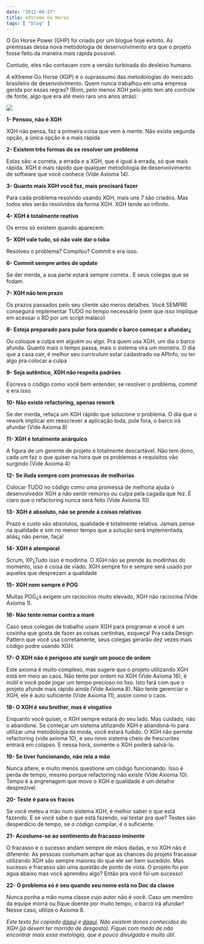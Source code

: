 ```yaml
---
date: "2012-09-27"
title: eXtreme Go Horse
tags: [ "blog" ]
---
```

O Go Horse Power (GHP) foi criado por um blogue hoje extinto. As premissas dessa nova metodologia de desenvolvimento era que o projeto fosse feito da maneira mais rápida possível.

Contudo, eles não contavam com a versão turbinada do desleixo humano.

A eXtreme Go Horse (XGP) é o suprassumo das metodologias do mercado brasileiro de desenvolvimento. Quem nunca trabalhou em uma empresa gerida por essas regras? (Bom, pelo menos XGH pelo jeito tem até controle de fonte, algo que era até meio raro uns anos atrás):

[![](/images/jwAWHMD.png)](/images/horse21.png)

**1- Pensou, não é XGH**

XGH não pensa, faz a primeira coisa que vem à mente. Não existe segunda opção, a única opção é a mais rápida

**2- Existem três formas de se resolver um problema**

Estas são: a correta, a errada e a XGH, que é igual à errada, só que mais rápida. XGH é mais rápido que qualquer metodologia de desenvolvimento de software que você conhece (Vide Axioma 14).

**3- Quanto mais XGH você faz, mais precisará fazer**

Para cada problema resolvido usando XGH, mais uns 7 são criados. Mas todos eles serão resolvidos da forma XGH. XGH tende ao infinito.

**4- XGH é totalmente reativo**

Os erros só existem quando aparecem.

**5- XGH vale tudo, só não vale dar o toba**

Resolveu o problema? Compilou? Commit e era isso.

**6- Commit sempre antes de update**

Se der merda, a sua parte estará sempre correta.. E seus colegas que se fodam.

**7- XGH não tem prazo**

Os prazos passados pelo seu cliente são meros detalhes. Você SEMPRE conseguirá implementar TUDO no tempo necessário (nem que isso implique em acessar o BD por um script malaco)

**8- Esteja preparado para pular fora quando o barco começar a afundar¿**

Ou coloque a culpa em alguém ou algo. Pra quem usa XGH, um dia o barco afunda. Quanto mais o tempo passa, mais o sistema vira um monstro. O dia que a casa cair, é melhor seu curriculum estar cadastrado na APInfo, ou ter algo pra colocar a culpa

**9- Seja autêntico, XGH não respeita padrões**

Escreva o código como você bem entender, se resolver o problema, commit e era isso

**10- Não existe refactoring, apenas rework**

Se der merda, refaça um XGH rápido que solucione o problema. O dia que o rework implicar em reescrever a aplicação toda, pule fora, o barco irá afundar (Vide Axioma 8)

**11- XGH é totalmente anárquico**

A figura de um gerente de projeto é totalmente descartável. Não tem dono, cada um faz o que quiser na hora que os problemas e requisitos vão surgindo (Vide Axioma 4)

**12- Se iluda sempre com promessas de melhorias**

Colocar TUDO no código como uma promessa de melhoria ajuda o desenvolvedor XGH a não sentir remorso ou culpa pela cagada que fez. É claro que o refactoring nunca será feito (Vide Axioma 10)

**13- XGH é absoluto, não se prende à coisas relativas**

Prazo e custo são absolutos, qualidade é totalmente relativa. Jamais pense na qualidade e sim no menor tempo que a solução será implementada, aliás¿ não pense, faça!

**14- XGH é atemporal**

Scrum, XP¿Tudo isso é modinha. O XGH não se prende às modinhas do momento, isso é coisa de viado. XGH sempre foi e sempre será usado por aqueles que desprezam a qualidade

**15- XGH nem sempre é POG**

Muitas POG¿s exigem um raciocínio muito elevado, XGH não raciocina (Vide Axioma 1).

**16- Não tente remar contra a maré**

Caso seus colegas de trabalho usam XGH para programar e você é um coxinha que gosta de fazer as coisas certinhas, esqueça! Pra cada Design Pattern que você usa corretamente, seus colegas gerarão dez vezes mais código podre usando XGH.

**17- O XGH não é perigoso até surgir um pouco de ordem**

Este axioma é muito complexo, mas sugere que o projeto utilizando XGH está em meio ao caos. Não tente por ordem no XGH (Vide Axioma 16), é inútil e você pode jogar um tempo precioso no lixo. Isto fará com que o projeto afunde mais rápido ainda (Vide Axioma 8). Não tente gerenciar o XGH, ele é auto suficiente (Vide Axioma 11), assim como o caos.

**18- O XGH é seu brother, mas é vingativo**

Enquanto você quiser, o XGH sempre estará do seu lado. Mas cuidado, não o abandone. Se começar um sistema utilizando XGH e abandoná-lo para utilizar uma metodologia da moda, você estará fudido. O XGH não permite refactoring (vide axioma 10), e seu novo sistema cheio de frescurites entrará em colapso. E nessa hora, somente o XGH poderá salvá-lo.

**19- Se tiver funcionando, não rela a mão**

Nunca altere, e muito menos questione um código funcionando. Isso é perda de tempo, mesmo porque refactoring não existe (Vide Axioma 10). Tempo é a engrenagem que move o XGH e qualidade é um detalhe desprezível.

**20- Teste é para os fracos**

Se você meteu a mão num sistema XGH, é melhor saber o que está fazendo. E se você sabe o que está fazendo, vai testar pra que? Testes são desperdício de tempo, se o código compilar, é o suficiente.

**21- Acostume-se ao sentimento de fracasso iminente**

O fracasso e o sucesso andam sempre de mãos dadas, e no XGH não é diferente. As pessoas costumam achar que as chances do projeto fracassar utilizando XGH são sempre maiores do que ele ser bem sucedido. Mas sucesso e fracasso são uma questão de ponto de vista. O projeto foi por água abaixo mas você aprendeu algo? Então pra você foi um sucesso!

**22- O problema só é seu quando seu nome está no Doc da classe**

Nunca ponha a mão numa classe cujo autor não é você. Caso um membro da equipe morra ou fique doente por muito tempo, o barco irá afundar! Nesse caso, utilize o Axioma 8.

_Este texto foi copiado [daqui](http://www.carlostristacci.com.br/blog/extreme-go-horse-xgh/) e [daqui](http://www.electronplace.com/ghpextremegohorse.htm). Não existem donos conhecidos do XGH (já devem ter morrido de desgosto). Fiquei com medo de não encontrar mais essa metologia, que é pouco divulgada e muito útil._
